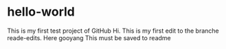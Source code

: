 # hello-world
This is my first test project of GitHub
Hi. This is my first edit to the branche reade-edits. Here gooyang
This must be saved to readme
